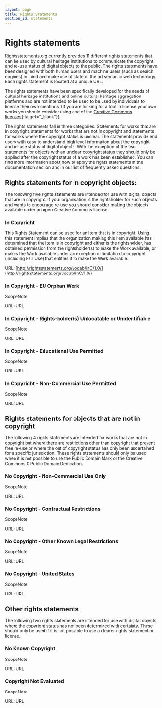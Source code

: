 ```yaml
---
layout: page
title: Rights Statements
section_id: statements
---
```


# Rights statements 

Rightsstatements.org currently provides 11 different rights statements that can be used by cultural heritage institutions to communicate the copyright and re-use status of digital objects to the public. The rights statements have been designed with both human users and machine users (such as search engines) in mind and make use of state of the art semantic web technology. Each rights statement is located at a unique URL.

The rights statements have been specifically developed for the needs of cultural heritage institutions and online cultural heritage aggregation platforms and are not intended to be used to be used by individuals to license their own creations. (If you are looking for a tool to license your own works you should consider using one of the [Creative Commons licenses](https://creativecommons.org/licenses/){:target="_blank"}).

The rights statements fall in three categories: Statements for works that are in copyright, statements for works that are not in copyright and statements for works where the copyright status is unclear. The statements provide end users with easy to understand high level information about the copyright and re-use status of digital objects. With the exception of the two statements for objects with an unclear copyright status they should only be applied after the copyright status of a work has been established. You can find more information about how to apply the rights statements in the documentation section and in our list of frequently asked questions.

## Rights statements for in copyright objects: 

The following five rights statements are intended for use with digital objects that are in copyright. If your organisation is the rightsholder for such objects and wants to encourage re-use you should consider making the objects available under an open Creative Commons license.

### In Copyright

This Rights Statement can be used for an Item that is in copyright. Using this statement implies that the organization making this Item available has determined that the Item is in copyright and either is the rights­holder, has obtained permission from the rights­holder(s) to make the Work available, or makes the Work available under an exception or limitation to copyright (including Fair Use) that entitles it to make the Work available.

URL: [http://rightsstatements.org/vocab/InC/1.0/](http://rightsstatements.org/vocab/InC/1.0/)

### In Copyright - EU Orphan Work

ScopeNote

URL: URL 

### In Copyright - Rights-holder(s) Unlocatable or Unidentifiable

ScopeNote

URL: URL 

### In Copyright - Educational Use Permitted

ScopeNote

URL: URL 

### In Copyright - Non-Commercial Use Permitted

ScopeNote

URL: URL 

## Rights statements for objects that are not in copyright

The following 4 rights statements are intended for works that are not in copyright but where there are restrictions other than copyright that prevent free re-use or where the out of copyright status has only been ascertained for a specific jurisdiction. These rights statements should only be used when it is not possible to use the Public Domain Mark or the Creative Commons 0 Public Domain Dedication.

### No Copyright - Non-Commercial Use Only

ScopeNote

URL: URL 

### No Copyright - Contractual Restrictions

ScopeNote

URL: URL 

### No Copyright - Other Known Legal Restrictions

ScopeNote

URL: URL 

### No Copyright - United States

ScopeNote

URL: URL 

## Other rights statements

The following two rights statements are intended for use with digital objects where the copyright status has not been determined with certainty. These should only be used if it is not possible to use a clearer rights statement or license.

### No Known Copyright

ScopeNote

URL: URL 

### Copyright Not Evaluated

ScopeNote

URL: URL 

